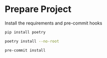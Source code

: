 # Prepare Project
Install the requirements and pre-commit hooks
```bash
pip install poetry
```
```bash
poetry install --no-root
```
```bash
pre-commit install
```